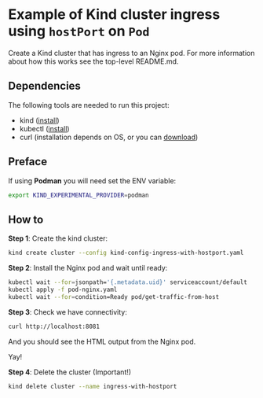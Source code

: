 # Example of Kind cluster ingress using `hostPort` on `Pod`

Create a Kind cluster that has ingress to an Nginx pod. For more information about how this works see the top-level README.md.

## Dependencies

The following tools are needed to run this project:
* kind ([install](https://kind.sigs.k8s.io/docs/user/quick-start/#installation))
* kubectl ([install](https://kubernetes.io/docs/tasks/tools/#kubectl))
* curl (installation depends on OS, or you can [download](https://curl.se/download.html))

## Preface

If using **Podman** you will need set the ENV variable:

```sh
export KIND_EXPERIMENTAL_PROVIDER=podman
```

## How to

**Step 1**: Create the kind cluster:

```sh
kind create cluster --config kind-config-ingress-with-hostport.yaml
```

**Step 2**: Install the Nginx pod and wait until ready:

```sh
kubectl wait --for=jsonpath='{.metadata.uid}' serviceaccount/default
kubectl apply -f pod-nginx.yaml
kubectl wait --for=condition=Ready pod/get-traffic-from-host
```

**Step 3**: Check we have connectivity:

```sh
curl http://localhost:8081
```

And you should see the HTML output from the Nginx pod.

Yay!

**Step 4**: Delete the cluster (Important!)

```sh
kind delete cluster --name ingress-with-hostport
```